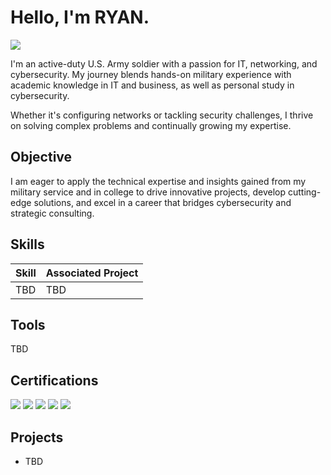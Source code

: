 # Hello, I'm RYAN.
<a href="https://www.linkedin.com/in/ryan-kim-5a5056342"><img src="https://img.shields.io/badge/-LinkedIn-0072b1?&style=for-the-badge&logo=linkedin&logoColor=white" /></a>

I'm an active-duty U.S. Army soldier with a passion for IT, networking, and cybersecurity. My journey blends hands-on military experience with academic knowledge in IT and business, as well as personal study in cybersecurity. 

Whether it's configuring networks or tackling security challenges, I thrive on solving complex problems and continually growing my expertise.

## Objective

I am eager to apply the technical expertise and insights gained from my military service and in college to drive innovative projects, develop cutting-edge solutions, and excel in a career that bridges cybersecurity and strategic consulting.

## Skills

| Skill                                         | Associated Project         |
|-----------------------------------------------|----------------------------|
| TBD                                           | TBD |


## Tools

TBD

## Certifications
<div>
<img src="https://img.shields.io/badge/-A%2B-4D4D4D?&style=for-the-badge&logo=CompTIA&logoColor=white" />
<img src="https://img.shields.io/badge/-Network%2B-007ACC?&style=for-the-badge&logo=CompTIA&logoColor=white" />
<img src="https://img.shields.io/badge/-Security%2B-FF0000?&style=for-the-badge&logo=CompTIA&logoColor=white" />
<img src="https://img.shields.io/badge/-CySA%2B-00A676?&style=for-the-badge&logo=CompTIA&logoColor=white" />
<img src="https://img.shields.io/badge/-CASP%2B-6A0DAD?&style=for-the-badge&logo=CompTIA&logoColor=white" />
</div>

## Projects
- TBD
